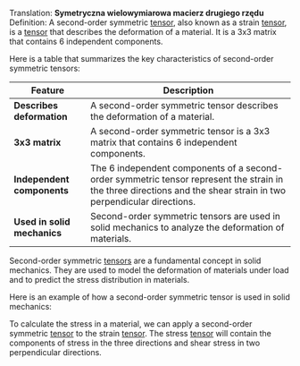 Translation: **Symetryczna wielowymiarowa macierz drugiego rzędu** 
Definition: 
A second-order symmetric [tensor](Notatki/Semestr%203/Język%20angielski%20-%20C1.1/Ćwiczenia/Portfolio/The%20Elder%20Scrolls/Words/tensor.md), also known as a strain [tensor](Notatki/Semestr%203/Język%20angielski%20-%20C1.1/Ćwiczenia/Portfolio/The%20Elder%20Scrolls/Words/tensor.md), is a [tensor](Notatki/Semestr%203/Język%20angielski%20-%20C1.1/Ćwiczenia/Portfolio/The%20Elder%20Scrolls/Words/tensor.md) that describes the deformation of a material. It is a 3x3 matrix that contains 6 independent components.

Here is a table that summarizes the key characteristics of second-order symmetric tensors:

|Feature|Description|
|---|---|
|**Describes deformation** |A second-order symmetric tensor describes the deformation of a material.|
|**3x3 matrix** |A second-order symmetric tensor is a 3x3 matrix that contains 6 independent components.|
|**Independent components** |The 6 independent components of a second-order symmetric tensor represent the strain in the three directions and the shear strain in two perpendicular directions.|
|**Used in solid mechanics** |Second-order symmetric tensors are used in solid mechanics to analyze the deformation of materials.|

Second-order symmetric [tensors](Notatki/Semestr%203/Język%20angielski%20-%20C1.1/Ćwiczenia/Portfolio/The%20Elder%20Scrolls/Words/tensor.md) are a fundamental concept in solid mechanics. They are used to model the deformation of materials under load and to predict the stress distribution in materials.

Here is an example of how a second-order symmetric tensor is used in solid mechanics:

To calculate the stress in a material, we can apply a second-order symmetric [tensor](Notatki/Semestr%203/Język%20angielski%20-%20C1.1/Ćwiczenia/Portfolio/The%20Elder%20Scrolls/Words/tensor.md) to the strain [tensor](Notatki/Semestr%203/Język%20angielski%20-%20C1.1/Ćwiczenia/Portfolio/The%20Elder%20Scrolls/Words/tensor.md). The stress [tensor](Notatki/Semestr%203/Język%20angielski%20-%20C1.1/Ćwiczenia/Portfolio/The%20Elder%20Scrolls/Words/tensor.md) will contain the components of stress in the three directions and shear stress in two perpendicular directions.